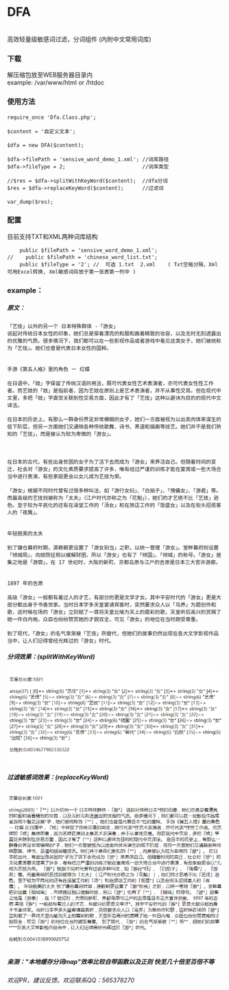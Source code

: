 # DFA

<br>高效轻量级敏感词过滤，分词组件 (内附中文常用词库)
### 下载
  解压缩包放至WEB服务器目录内   
  example: /var/www/html   or /htdoc

###  使用方法
 ```
require_once 'Dfa.Class.php';

$content = '自定义文本';

$dfa = new DFA($content);

$dfa->filePath = 'sensive_word_demo_1.xml';	//词库路径
$dfa->fileType = 2;							//词库类型

//$res = $dfa->splitWithKeyWord($content);	//dfa分词
$res = $dfa->replaceKeyWord($content);    	//过滤词

var_dump($res);
```

### 配置

目前支持TXT和XML两种词库结构
```
    public $filePath = 'sensive_word_demo_1.xml';
//    public $filePath = 'chinese_word_list.txt';
    public $fileType = '2'; //  可选 1.txt  2.xml    ( Txt空格分隔，Xml 可用Excel转换, Xml敏感词存放于第一张表第一列中 )
```

### example：
##### 原文：
```
「艺伎」以外的另一个 日本特殊群体 -「游女」
说起对传统日本女性的印象，她们总是穿着漂亮的和服和画着精致的妆容，以及无时无刻透露出的优雅的气质。很多情况下，我们都可以在一些影视作品或者游戏中看见这类女子，她们被统称为「艺伎」。她们也曾是代表日本女性的国粹。


手游《第五人格》里的角色 ー 红蝶

在日语中，「妓」字保留了传统汉语的用法，既可代表女性艺术表演者，亦可代表女性性工作者。而艺妓的「妓」是指前者，因为艺妓在原则上是艺术表演者，并不从事性交易。但在现代中文里，多把「妓」字直觉关联到性交易方面，因此才有了「艺伎」这种以避讳为目的的现代中文译法。

在日本的历史上，有那么一群身份界定非常模糊的女子，她们一方面被视为以出卖肉体来谋生的低下阶层，但另一方面她们又通晓各种传统歌舞、诗书、茶道和插画等技艺。她们并不是我们熟知的「艺伎」，而是被认为较为卑微的「游女」。



在日本的古代，有些出身贫困的女子为了活下去而成为「游女」来养活自己。但随着时间的变迁，社会对「游女」的文化素质要求提高了许多，唯有经过严谨的训练才能在宴席或一些大场合当中进行表演，有些家庭更会以女儿成为艺技为荣。

「游女」根据不同时代曾有过很多种叫法，如「游行女妇」、「白拍子」、「傀儡女」、「游君」等。而最高级的艺技则被称为「太夫」（江户时代亦称之为「花魁」），她们的才艺绝不比「艺技」逊色。至于较为平民化的还有在澡堂工作的「汤女」和在旅店工作的「饭盛女」以及在街头招揽客人的「夜鹰」。


年轻貌美的太夫

到了镰仓幕府时期，源赖朝更设置了「游女别当」之职，以统一管理「游女」。室畔幕府则设置「倾城局」，向妓院征税以缓解财困，所以「游女」也有了「倾国」、「倾城」的称号。「游女」居集之地是「游廓」，在 17 世纪时，大阪的新町、京都岛原与江户的吉原是日本三大官许游廊。


1897 年的吉原

高级「游女」一般都有着过人的才艺，有部分的更是文学才女。其中平安时代的「游女」更是大部分都出身于书香世家。当时日本宇多天皇宴请宾客时，突然要求众人以「鸟养」为题创作和歌，这时候在场的「游女」立刻赋了一首将天皇比喻为天上的霞彩的歌，天皇听后高兴的赏赐了她一件白内袍，众臣也纷纷赞赏她的才貌双全，可见「游女」的地位在当时颇受尊重。

到了现代，「游女」的名气渐渐被「艺伎」所替代，但她们的故事仍然出现在各大文学影视作品当中，让人们记得曾经光辉过的「游女」时代。
```

##### 分词效果：(splitWithKeyWord)
![image](https://github.com/MissPP/DfaFilter/raw/master/images/filter0.png)
##### 过滤敏感词效果：(replaceKeyWord)
![image](https://github.com/MissPP/DfaFilter/raw/master/images/filter1.png)

##### 亲测："本地缓存分词map"效率比较自带函数以及正则 快至几十倍至百倍不等
 



###### 欢迎PR，建议反馈。欢迎联系QQ：565378270

